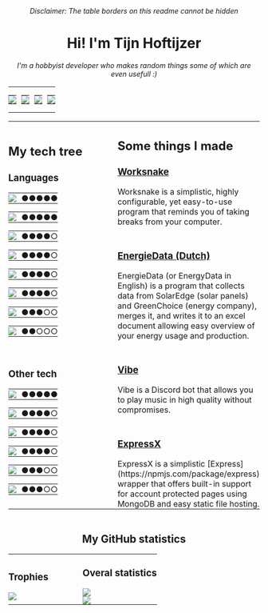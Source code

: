 <div><div>
    <!-- The readme.md source is in _readme.md, readme.md contains the generated output -->
    <!-- Table layout is used due to flex not being supported in GFM -->
    <!-- Sadly, there's nothing possible to hide the table borders that appear on the GitHub preview -->
    <div align="center">
        <i>Disclaimer: The table borders on this readme cannot be hidden</i>
        <br>
        <h1>Hi! I'm Tijn Hoftijzer</h1>
        <i>I'm a hobbyist developer who makes random things some of which are even usefull :)</i>
        <br>
        <br>
        <table layout="" style="border: 0; cellpadding: 0; cellspacing: 0; margin: 0; padding: 0;">
            <tbody><tr style="margin: 0; padding: 0;">
                <td style="margin: 0; padding: 0;">
                    <div>
                        <a href="https://github.com/112batman" target="_blank"><badge name="GITHUB" logo="GitHub"><table><tr style="margin: 0; padding: 0;"><td style="margin: 0; padding: 0;"><img src="https://img.shields.io/badge/-GITHUB-black?style=for-the-badge&amp;logo=GitHub"></td></tr></table></badge></a>
                    </div>
                </td>
                <td style="margin: 0; padding: 0;">
                    <div style="width: 10px;"></div>
                </td>
                <td style="margin: 0; padding: 0;">
                    <div>
                        <a href="https://112batman.github.io" target="_blank"><badge name="WEBSITE" logo="RSS"><table><tr style="margin: 0; padding: 0;"><td style="margin: 0; padding: 0;"><img src="https://img.shields.io/badge/-WEBSITE-black?style=for-the-badge&amp;logo=RSS"></td></tr></table></badge></a>
                    </div>
                </td>
                <td style="margin: 0; padding: 0;">
                    <div style="width: 10px;"></div>
                </td>
                <td style="margin: 0; padding: 0;">
                    <div>
                        <badge name="112batman#6524" logo="Discord"><table><tr style="margin: 0; padding: 0;"><td style="margin: 0; padding: 0;"><img src="https://img.shields.io/badge/-112BATMAN%236524-black?style=for-the-badge&amp;logo=Discord"></td></tr></table></badge>
                    </div>
                </td>
                <td style="margin: 0; padding: 0;">
                    <div style="width: 10px;"></div>
                </td>
                <td style="margin: 0; padding: 0;">
                    <div>
                        <a href="https://open.spotify.com/user/bbkynae4bptyh6n5orsvf3aw0?si=de91cca74c214f79" target="_blank"><badge name="SPOTIFY" logo="Spotify"><table><tr style="margin: 0; padding: 0;"><td style="margin: 0; padding: 0;"><img src="https://img.shields.io/badge/-SPOTIFY-black?style=for-the-badge&amp;logo=Spotify"></td></tr></table></badge></a>
                    </div>
                </td>
            </tr>
        </tbody></table>
    </div>
    <br>
    <div>
        <table layout="" style="border: 0; cellpadding: 0; cellspacing: 0; margin: 0; padding: 0;">
            <tbody><tr style="margin: 0; padding: 0;">
                <td style="width: 50%; margin: 0; padding: 0;">
                    <div>
                        <h2>My tech tree</h2>
                        <h3>Languages</h3>
                        <tech name="JAVASCRIPT" logo="JavaScript" level="5"><table><tr style="margin: 0; padding: 0;"><td style="margin: 0; padding: 0;"><img src="https://img.shields.io/badge/-JAVASCRIPT-black?style=for-the-badge&amp;logo=JavaScript"></td><td style="margin: 0; padding: 0;"><div style="width: 10px;"></div></td><td style="margin: 0; padding: 0;"><span>●●●●●</span></td></tr></table></tech>
                        <tech name="HTML" logo="HTML5" level="5"><table><tr style="margin: 0; padding: 0;"><td style="margin: 0; padding: 0;"><img src="https://img.shields.io/badge/-HTML-black?style=for-the-badge&amp;logo=HTML5"></td><td style="margin: 0; padding: 0;"><div style="width: 10px;"></div></td><td style="margin: 0; padding: 0;"><span>●●●●●</span></td></tr></table></tech>
                        <tech name="TYPESCRIPT" logo="TypeScript" level="4"><table><tr style="margin: 0; padding: 0;"><td style="margin: 0; padding: 0;"><img src="https://img.shields.io/badge/-TYPESCRIPT-black?style=for-the-badge&amp;logo=TypeScript"></td><td style="margin: 0; padding: 0;"><div style="width: 10px;"></div></td><td style="margin: 0; padding: 0;"><span>●●●●○</span></td></tr></table></tech>
                        <tech name="PUG" logo="Pug" level="4"><table><tr style="margin: 0; padding: 0;"><td style="margin: 0; padding: 0;"><img src="https://img.shields.io/badge/-PUG-black?style=for-the-badge&amp;logo=Pug"></td><td style="margin: 0; padding: 0;"><div style="width: 10px;"></div></td><td style="margin: 0; padding: 0;"><span>●●●●○</span></td></tr></table></tech>
                        <tech name="CSS" logo="CSS3" level="4"><table><tr style="margin: 0; padding: 0;"><td style="margin: 0; padding: 0;"><img src="https://img.shields.io/badge/-CSS-black?style=for-the-badge&amp;logo=CSS3"></td><td style="margin: 0; padding: 0;"><div style="width: 10px;"></div></td><td style="margin: 0; padding: 0;"><span>●●●●○</span></td></tr></table></tech>
                        <tech name="JAVA" logo="Java" level="4"><table><tr style="margin: 0; padding: 0;"><td style="margin: 0; padding: 0;"><img src="https://img.shields.io/badge/-JAVA-black?style=for-the-badge&amp;logo=Java"></td><td style="margin: 0; padding: 0;"><div style="width: 10px;"></div></td><td style="margin: 0; padding: 0;"><span>●●●●○</span></td></tr></table></tech>
                        <tech name="C#" logo="CSharp" level="3"><table><tr style="margin: 0; padding: 0;"><td style="margin: 0; padding: 0;"><img src="https://img.shields.io/badge/-C%23-black?style=for-the-badge&amp;logo=CSharp"></td><td style="margin: 0; padding: 0;"><div style="width: 10px;"></div></td><td style="margin: 0; padding: 0;"><span>●●●○○</span></td></tr></table></tech>
                        <tech name="C" logo="C" level="2"><table><tr style="margin: 0; padding: 0;"><td style="margin: 0; padding: 0;"><img src="https://img.shields.io/badge/-C-black?style=for-the-badge&amp;logo=C"></td><td style="margin: 0; padding: 0;"><div style="width: 10px;"></div></td><td style="margin: 0; padding: 0;"><span>●●○○○</span></td></tr></table></tech>
                        <br>
                        <h3>Other tech</h3>
                        <tech name="SNOWPACK" logo="!Snowpack" level="5"><table><tr style="margin: 0; padding: 0;"><td style="margin: 0; padding: 0;"><img src="https://img.shields.io/badge/-SNOWPACK-black?style=for-the-badge&amp;logo=data%3Aimage%2Fpng%3Bbase64%2CiVBORw0KGgoAAAANSUhEUgAAAEAAAAAzCAMAAAAQAf6DAAAACXBIWXMAAAsSAAALEgHS3X78AAADAFBMVEVHcExftP9dof9dnf9bjf9clP9dn%2F9bjf9agP9bh%2F9fsv9guf9agP9bh%2F9ckv9dmv9cl%2F9bfv9epf9erP9YaP9cmP9Zc%2F9Ybv9bjf9aff9XZf9bjv9hxP9clv9clv9ck%2F9eqf9dm%2F9Zev9Zev9Zcf9ftv9ZeP9ckP9bjv9biv9ahP9bi%2F9ag%2F9XYf9hw%2F9hw%2F9hyv9hx%2F9biv9dn%2F9dnf9dm%2F9ckv9epf9eo%2F5eov9do%2F9frv9dof9do%2F9ftf9aff9dm%2F9afP9epv9afv9dnf9aev9ZeP9bh%2F9Zdv9bhf9dmf9eqP9ag%2F9agf9bg%2F9afP9Zc%2F9Zb%2F9YaP9ZdP9eqP9Ybf9frv9Ya%2F9clf9YZv9XZv9gt%2F9afP9ftf9Zdv9Zcf9agP9Ya%2F9biv9Zdv9fsP9fr%2F9XZP9Zc%2F9clv9aev9fsP9bh%2F9erP9Yaf9YZf9Ya%2F9bif9Ybf9Zcf5eqv9bh%2F9ckv9bjP9ckP9frv9fs%2F9ZeP9gvf9gu%2F9XYv9afv5ckv9agf9guf9XYP9XYv9XXv9XXv9gu%2F9gvf9bj%2F9bhf9ag%2F9bif9clv9ckf9clf9bjf9gvv9gwP9hwP9hwv9hyv9hyP9hxv9dnf9dnf5Zc%2F9Zc%2F9frP9erP9bi%2F9cjv9ckv9dkf9clP9dmv9dm%2F9dmf5bjv9hwv9hxv9hyP9hxP9hyv9gvf9gu%2F9ft%2F9guf9ftf9fsP9gwP9fsv9frv9eqv9eqP9erP9epf9eo%2F9dof9dn%2F9dnf9dm%2F9cmP9clv9gv%2F9Zdv9clP9ckv9Yb%2F9Zcf9ckP9hmP9do%2F9dff9Ya%2F9bbf9ehP9gjP9bi%2F9glP9dlf9dnP9gu%2F9hs%2F9ZeP9ku%2F9Zev9ddP9Ybf9afP9afv9YZv9lxP9bhf9ag%2F9bif9div9dmv9ipf9gnf9ekv9im%2F9jrf9jrv9gq%2F9jqP9fo%2F9fiP9fgf9bff9htv9djf9chf9ee%2F9ktP9iov9eeP9cZ%2F9faf9bgv9hk%2F9myf9gn%2F9hwf9mzP9iyf9o1v9kz%2F9el%2F%2Fk3j0sAAAApnRSTlMAA%2F7%2BBP7%2BAgMB%2Fv7%2B%2Fvv%2B%2FAr%2B%2Fv7%2B%2Fv7%2B%2FP6q%2Fv4GQfz%2B%2Fvz8%2FPv8%2Ffv7Sf3%2B%2Ffv%2B%2FRL8bvv6%2FLMj%2Fv7z%2B%2F4nLvZfuvt2w%2Fxwq37q7mYdgPtA%2FBsY%2BvwNO6P6h%2F7V%2B9T7%2FP00lQ7phM4v%2Blf8Txff5ZSxpfuNnNrgQ8f%2B%2B13P%2FT01rPr0mcj7sNuPoGj4%2Bdp39yqykXvswcH39lBQ5lrwGP3slUaj4hcWPwAABBFJREFUSMdjYMANOBkEW1taWgWBDPIAJ0PTV13dr03kGsDCUPulWVe3%2BUstkEmW%2FXlpt6SA4FZaHlluYGeIPBUFNOFW1KlIIIdkwMGQeypIBAyCTuUCuSR7IDz%2FVOJJMEg8lR9Osic4GAqvhV4Xvy4ORNdDrxWS6gQOhsAj4uLih8WPHAES4uJHAkkzgZNBLv6aypEjKp%2BLij6D6GvxciR5goMh%2FUOAmJjYgZnBwbMOABkBH9JJcQIHQ%2FIBEIg74cHA4HEiDsxJJskTVSfULl9WO%2BEGYrtB2FWkpGHX18pXlZSuKmcysLMzZELYr12JTdHsDPaOb2Jibkie9ge5moPB%2F7TkjZiYN472RCZITgbn05I3b0qeroN6mqMOwncmLiJYGHxfJfAAwbcGSLBxMDR8A%2FETXvkS4wl2Bj%2Bf9zp372qd6YIFOwdD1xmtu3d13vv4EeEJdgbPM1p37mjd74SXRMCSqfM%2BSOyMJ2EDOBiyz7jzAsF9bUS8szBo3weJuZ%2FJJpQYOBmMCt4l3bun%2Bb0bYhk7GLAwdH%2FXvHcv6V2BEYGAZGcoO6d59mzS0bkQlXAXC%2FYfTTp7VvNcGX5PcDBoP9aQkJDQODcP7FYWBvkOaTBY2g%2BReKyNzxPA0Co%2Fp370qPqxDrBFQP29T45BwHmgOFDmXDm%2BUp6DofSJ2aFD9QfnLwAZANJ%2F3owPAuoPgYHZk1LcTuBgiDjPCgIHF%2FYADQDq7%2FvPdxDIhQOQ5PkI3CawZzwS2Ce7b5%2Fs3kc9DHJA%2FQ%2BAXCAfAWT3CTzKYMeZhr0%2BCewV3btX9IHog58mDEsE9gg8EAXykYHoXoFPXthTNDuDg%2BkFRX7%2BB3sUFffwX7iweNFP0z38inv2PHjwYA%2BYBFH8%2FPwXTB1wxOX0hy67mXcDATMzED3cDSJ3owPm3S4PZ2D3gMkL411sbLtAAEixGbPBeCgAKGb8wgTTE%2BwMljYvmXYy7YQAJiYw2okFAIVf2lhieIKTweKp7Q6rHSBw%2FDiEQiKROVY7bJ9aoKcmFganZ%2BZCQkLbiQBAZebPnFA9wckQ4v1cYSvRQOG5dwiKG9gZij8qbCEBKHwsRg4FRoY5l3KEhYW3EQmASnMuzQZqg3sgteJS2GbrzUQD681hlypS4Z5gZEi5krWBRJB1JQXmBEaGyrdcQLCJBABS%2F7YSYgKwKo%2B9orrebj1JwG696pVYSJXPyBB9W3UtGUD1djTICYwMjdzruLm515EIQFq4G8GeaLtds4YsUHO7DRQGE360r65eTQaoXt3%2BYwIDw6SJvzYCwf6NCBKFg0UIwfk1cRLD5N%2F6y8gG%2Br8nM%2BjLrJSRWUkWAOqT0WeY9sdwOdnA8M80hql%2FDVeQDQz%2FTmVgmPLPwGAVWcDA4N8UBgDkJhlHPnbWRAAAAABJRU5ErkJggg%3D%3D"></td><td style="margin: 0; padding: 0;"><div style="width: 10px;"></div></td><td style="margin: 0; padding: 0;"><span>●●●●●</span></td></tr></table></tech>
                        <tech name="DOCKER" logo="Docker" level="4"><table><tr style="margin: 0; padding: 0;"><td style="margin: 0; padding: 0;"><img src="https://img.shields.io/badge/-DOCKER-black?style=for-the-badge&amp;logo=Docker"></td><td style="margin: 0; padding: 0;"><div style="width: 10px;"></div></td><td style="margin: 0; padding: 0;"><span>●●●●○</span></td></tr></table></tech>
                        <tech name="MONGODB" logo="MongoDB" level="4"><table><tr style="margin: 0; padding: 0;"><td style="margin: 0; padding: 0;"><img src="https://img.shields.io/badge/-MONGODB-black?style=for-the-badge&amp;logo=MongoDB"></td><td style="margin: 0; padding: 0;"><div style="width: 10px;"></div></td><td style="margin: 0; padding: 0;"><span>●●●●○</span></td></tr></table></tech>
                        <tech name="WEBPACK" logo="Webpack" level="4"><table><tr style="margin: 0; padding: 0;"><td style="margin: 0; padding: 0;"><img src="https://img.shields.io/badge/-WEBPACK-black?style=for-the-badge&amp;logo=Webpack"></td><td style="margin: 0; padding: 0;"><div style="width: 10px;"></div></td><td style="margin: 0; padding: 0;"><span>●●●●○</span></td></tr></table></tech>
                        <tech name="REACT" logo="React" level="3"><table><tr style="margin: 0; padding: 0;"><td style="margin: 0; padding: 0;"><img src="https://img.shields.io/badge/-REACT-black?style=for-the-badge&amp;logo=React"></td><td style="margin: 0; padding: 0;"><div style="width: 10px;"></div></td><td style="margin: 0; padding: 0;"><span>●●●○○</span></td></tr></table></tech>
                        <tech name="ROLLUP" logo="rollup.js" level="3"><table><tr style="margin: 0; padding: 0;"><td style="margin: 0; padding: 0;"><img src="https://img.shields.io/badge/-ROLLUP-black?style=for-the-badge&amp;logo=rollup.js"></td><td style="margin: 0; padding: 0;"><div style="width: 10px;"></div></td><td style="margin: 0; padding: 0;"><span>●●●○○</span></td></tr></table></tech>
                    </div>
                </td>
                <td style="width: 50%; margin: 0; padding: 0;">
                    <div>
                        <h2>Some things I made</h2>
                        <project title="Worksnake" link="https://worksnake.js.org"><div><a href="https://worksnake.js.org"><h3>Worksnake</h3></a><span>
                            Worksnake is a simplistic, highly configurable, yet easy-to-use program that reminds you of taking breaks from your computer.
                        </span></div></project>
                        <br>
                        <project title="EnergieData (Dutch)" link="https://github.com/112batman/EnergieData"><div><a href="https://github.com/112batman/EnergieData"><h3>EnergieData (Dutch)</h3></a><span>
                            EnergieData (or EnergyData in English) is a program that collects data from SolarEdge (solar panels) and GreenChoice (energy company), merges it, and writes it to an excel document allowing easy overview of your energy usage and production.
                        </span></div></project>
                        <br>
                        <project title="Vibe" link="https://github.com/VibeDiscordBot/Vibe"><div><a href="https://github.com/VibeDiscordBot/Vibe"><h3>Vibe</h3></a><span>
                            Vibe is a Discord bot that allows you to play music in high quality without compromises.
                        </span></div></project>
                        <br>
                        <project title="ExpressX" link="https://github.com/112batman/ExpressX"><div><a href="https://github.com/112batman/ExpressX"><h3>ExpressX</h3></a><span>
                            ExpressX is a simplistic [Express](https://npmjs.com/package/express) wrapper that offers built-in support for account protected pages using MongoDB and easy static file hosting.
                        </span></div></project>
                    </div>
                </td>
            </tr>
        </tbody></table>
    </div>
    <br>
    <div align="center">
        <h2>My GitHub statistics</h2>
    </div>
    <table layout="" style="border: 0; cellpadding: 0; cellspacing: 0; margin: 0; padding: 0;">
        <tbody><tr style="margin: 0; padding: 0;">
            <td style="width: 50%; margin: 0; padding: 0;">
                <div>
                    <h3>Trophies</h3>
                    <img src="https://github-profile-trophy.vercel.app/?username=112batman&amp;theme=radical&amp;title=PullRequest,Commit,Issues&amp;column=2&amp;no-frame=true">
                </div>
            </td>
            <td style="width: 50%; margin: 0; padding: 0;">
                <div>
                    <h3>Overal statistics</h3>
                    <img src="https://github-readme-stats.vercel.app/api?username=112batman&amp;show_icons=true&amp;theme=radical&amp;count_private=true">
                    <br>
                    <img src="https://github-readme-stats.vercel.app/api/top-langs/?username=112batman&amp;layout=compact&amp;theme=radical">
                </div>
            </td>
        </tr>
    </tbody></table>
</div></div>